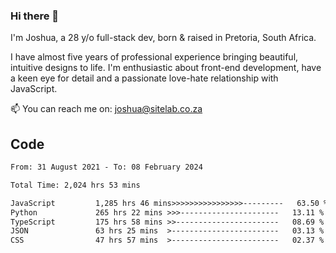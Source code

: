### Hi there 👋

I'm Joshua, a 28 y/o full-stack dev, born & raised in Pretoria, South Africa. 

I have almost five years of professional experience bringing beautiful, intuitive designs to life. I'm enthusiastic about front-end development, have a keen eye for detail and a passionate love-hate relationship with JavaScript.

📫 You can reach me on: joshua@sitelab.co.za

## **Code**

<!--START_SECTION:waka-->

```txt
From: 31 August 2021 - To: 08 February 2024

Total Time: 2,024 hrs 53 mins

JavaScript         1,285 hrs 46 mins>>>>>>>>>>>>>>>>---------   63.50 %
Python             265 hrs 22 mins >>>----------------------   13.11 %
TypeScript         175 hrs 58 mins >>-----------------------   08.69 %
JSON               63 hrs 25 mins  >------------------------   03.13 %
CSS                47 hrs 57 mins  >------------------------   02.37 %
```

<!--END_SECTION:waka-->
